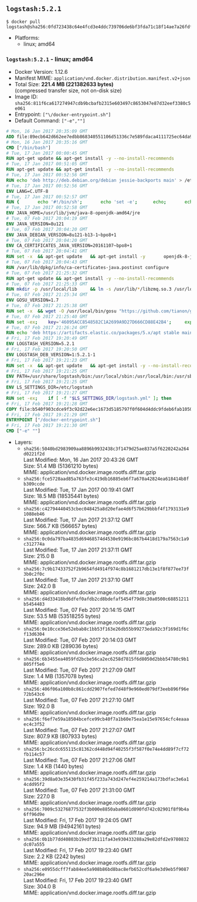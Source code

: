 ## `logstash:5.2.1`

```console
$ docker pull logstash@sha256:0fd723438c64e4fcd3e4ddc739706de6bf3fda71c18f14ae7a26fdf1e5e4d3a6
```

-	Platforms:
	-	linux; amd64

### `logstash:5.2.1` - linux; amd64

-	Docker Version: 1.12.6
-	Manifest MIME: `application/vnd.docker.distribution.manifest.v2+json`
-	Total Size: **221.4 MB (221382633 bytes)**  
	(compressed transfer size, not on-disk size)
-	Image ID: `sha256:811f6ca617274947cdb9bcbafb2315e603497c8653047e87d32eef3380c5e061`
-	Entrypoint: `["\/docker-entrypoint.sh"]`
-	Default Command: `["-e",""]`

```dockerfile
# Mon, 16 Jan 2017 20:35:09 GMT
ADD file:89ecb642d662ee7edbb868340551106d51336c7e589fdaca4111725ec64da957 in / 
# Mon, 16 Jan 2017 20:35:16 GMT
CMD ["/bin/bash"]
# Tue, 17 Jan 2017 00:00:45 GMT
RUN apt-get update && apt-get install -y --no-install-recommends 		ca-certificates 		curl 		wget 	&& rm -rf /var/lib/apt/lists/*
# Tue, 17 Jan 2017 00:51:05 GMT
RUN apt-get update && apt-get install -y --no-install-recommends 		bzip2 		unzip 		xz-utils 	&& rm -rf /var/lib/apt/lists/*
# Tue, 17 Jan 2017 00:52:56 GMT
RUN echo 'deb http://deb.debian.org/debian jessie-backports main' > /etc/apt/sources.list.d/jessie-backports.list
# Tue, 17 Jan 2017 00:52:56 GMT
ENV LANG=C.UTF-8
# Tue, 17 Jan 2017 00:52:57 GMT
RUN { 		echo '#!/bin/sh'; 		echo 'set -e'; 		echo; 		echo 'dirname "$(dirname "$(readlink -f "$(which javac || which java)")")"'; 	} > /usr/local/bin/docker-java-home 	&& chmod +x /usr/local/bin/docker-java-home
# Tue, 17 Jan 2017 00:52:58 GMT
ENV JAVA_HOME=/usr/lib/jvm/java-8-openjdk-amd64/jre
# Tue, 07 Feb 2017 20:04:19 GMT
ENV JAVA_VERSION=8u121
# Tue, 07 Feb 2017 20:04:20 GMT
ENV JAVA_DEBIAN_VERSION=8u121-b13-1~bpo8+1
# Tue, 07 Feb 2017 20:04:20 GMT
ENV CA_CERTIFICATES_JAVA_VERSION=20161107~bpo8+1
# Tue, 07 Feb 2017 20:04:41 GMT
RUN set -x 	&& apt-get update 	&& apt-get install -y 		openjdk-8-jre-headless="$JAVA_DEBIAN_VERSION" 		ca-certificates-java="$CA_CERTIFICATES_JAVA_VERSION" 	&& rm -rf /var/lib/apt/lists/* 	&& [ "$JAVA_HOME" = "$(docker-java-home)" ]
# Tue, 07 Feb 2017 20:04:43 GMT
RUN /var/lib/dpkg/info/ca-certificates-java.postinst configure
# Tue, 07 Feb 2017 21:25:32 GMT
RUN apt-get update && apt-get install -y --no-install-recommends 		apt-transport-https 		libzmq3 	&& rm -rf /var/lib/apt/lists/*
# Tue, 07 Feb 2017 21:25:33 GMT
RUN mkdir -p /usr/local/lib 	&& ln -s /usr/lib/*/libzmq.so.3 /usr/local/lib/libzmq.so
# Tue, 07 Feb 2017 21:25:34 GMT
ENV GOSU_VERSION=1.7
# Tue, 07 Feb 2017 21:25:38 GMT
RUN set -x 	&& wget -O /usr/local/bin/gosu "https://github.com/tianon/gosu/releases/download/$GOSU_VERSION/gosu-$(dpkg --print-architecture)" 	&& wget -O /usr/local/bin/gosu.asc "https://github.com/tianon/gosu/releases/download/$GOSU_VERSION/gosu-$(dpkg --print-architecture).asc" 	&& export GNUPGHOME="$(mktemp -d)" 	&& gpg --keyserver ha.pool.sks-keyservers.net --recv-keys B42F6819007F00F88E364FD4036A9C25BF357DD4 	&& gpg --batch --verify /usr/local/bin/gosu.asc /usr/local/bin/gosu 	&& rm -r "$GNUPGHOME" /usr/local/bin/gosu.asc 	&& chmod +x /usr/local/bin/gosu 	&& gosu nobody true
# Tue, 07 Feb 2017 21:25:40 GMT
RUN set -ex; 	key='46095ACC8548582C1A2699A9D27D666CD88E42B4'; 	export GNUPGHOME="$(mktemp -d)"; 	gpg --keyserver ha.pool.sks-keyservers.net --recv-keys "$key"; 	gpg --export "$key" > /etc/apt/trusted.gpg.d/elastic.gpg; 	rm -r "$GNUPGHOME"; 	apt-key list
# Tue, 07 Feb 2017 21:26:24 GMT
RUN echo 'deb https://artifacts.elastic.co/packages/5.x/apt stable main' > /etc/apt/sources.list.d/logstash.list
# Fri, 17 Feb 2017 19:20:49 GMT
ENV LOGSTASH_VERSION=5.2.1
# Fri, 17 Feb 2017 19:20:50 GMT
ENV LOGSTASH_DEB_VERSION=1:5.2.1-1
# Fri, 17 Feb 2017 19:21:23 GMT
RUN set -x 	&& apt-get update 	&& apt-get install -y --no-install-recommends "logstash=$LOGSTASH_DEB_VERSION" 	&& rm -rf /var/lib/apt/lists/*
# Fri, 17 Feb 2017 19:21:25 GMT
ENV PATH=/usr/share/logstash/bin:/usr/local/sbin:/usr/local/bin:/usr/sbin:/usr/bin:/sbin:/bin
# Fri, 17 Feb 2017 19:21:25 GMT
ENV LS_SETTINGS_DIR=/etc/logstash
# Fri, 17 Feb 2017 19:21:27 GMT
RUN set -ex; 	if [ -f "$LS_SETTINGS_DIR/logstash.yml" ]; then 		sed -ri 's!^path\.config:!#&!g' "$LS_SETTINGS_DIR/logstash.yml"; 	fi; 	if [ -f "$LS_SETTINGS_DIR/log4j2.properties" ]; then 		cp "$LS_SETTINGS_DIR/log4j2.properties" "$LS_SETTINGS_DIR/log4j2.properties.dist"; 		truncate --size=0 "$LS_SETTINGS_DIR/log4j2.properties"; 	fi
# Fri, 17 Feb 2017 19:21:28 GMT
COPY file:b540f903cdce9f3c92d22e6ec1673d5185797f0f604d4ddc9fdeb6fab1050a8f in / 
# Fri, 17 Feb 2017 19:21:29 GMT
ENTRYPOINT ["/docker-entrypoint.sh"]
# Fri, 17 Feb 2017 19:21:30 GMT
CMD ["-e" ""]
```

-	Layers:
	-	`sha256:5040bd2983909aa8896b9932438c3f1479d25ae837a5f6220242a264d0221f2d`  
		Last Modified: Mon, 16 Jan 2017 20:43:26 GMT  
		Size: 51.4 MB (51361210 bytes)  
		MIME: application/vnd.docker.image.rootfs.diff.tar.gzip
	-	`sha256:fce5728aad85a763fe3c419db16885eb6f7a670a42824ea618414b8fb309ccde`  
		Last Modified: Tue, 17 Jan 2017 00:19:41 GMT  
		Size: 18.5 MB (18535441 bytes)  
		MIME: application/vnd.docker.image.rootfs.diff.tar.gzip
	-	`sha256:c42794440453cbec048425a8d20efae4d6f57b629bbbf4f1793131e91088eb46`  
		Last Modified: Tue, 17 Jan 2017 21:37:12 GMT  
		Size: 566.7 KB (566657 bytes)  
		MIME: application/vnd.docker.image.rootfs.diff.tar.gzip
	-	`sha256:0c0da797ba4835d69468574d4530e9196bc867b4418d179a7563c1a9c312774a`  
		Last Modified: Tue, 17 Jan 2017 21:37:11 GMT  
		Size: 215.0 B  
		MIME: application/vnd.docker.image.rootfs.diff.tar.gzip
	-	`sha256:7c9b17433752f2b9654fd4914f974c8b1681217db13e1f8f877ee73f3b0c2f0c`  
		Last Modified: Tue, 17 Jan 2017 21:37:10 GMT  
		Size: 242.0 B  
		MIME: application/vnd.docker.image.rootfs.diff.tar.gzip
	-	`sha256:d4d33418bd6dfef0afdb2cd8bdefaf5454f79d8c30a0500c68851211b5454483`  
		Last Modified: Tue, 07 Feb 2017 20:14:15 GMT  
		Size: 53.5 MB (53518255 bytes)  
		MIME: application/vnd.docker.image.rootfs.diff.tar.gzip
	-	`sha256:0e10cce36e52ebab8c1bb53f163e26db55b99273eda92c3f169d1f6cf13d6304`  
		Last Modified: Tue, 07 Feb 2017 20:14:03 GMT  
		Size: 289.0 KB (289036 bytes)  
		MIME: application/vnd.docker.image.rootfs.diff.tar.gzip
	-	`sha256:6b3455ea4059fd2bcbe56ca2ec6258d7815f6d8050d2bbb54780c9b1805ff5e6`  
		Last Modified: Tue, 07 Feb 2017 21:27:09 GMT  
		Size: 1.4 MB (1357078 bytes)  
		MIME: application/vnd.docker.image.rootfs.diff.tar.gzip
	-	`sha256:406f06a100b8c861cdd2907fefed7d48f9e960ed079df3eeb896f96e72b543c6`  
		Last Modified: Tue, 07 Feb 2017 21:27:10 GMT  
		Size: 192.0 B  
		MIME: application/vnd.docker.image.rootfs.diff.tar.gzip
	-	`sha256:f6ef7e59a18504bcefce99cb40f7a1b60e75ea1e15e97654cfc4eaaaec4c3f52`  
		Last Modified: Tue, 07 Feb 2017 21:27:07 GMT  
		Size: 807.9 KB (807933 bytes)  
		MIME: application/vnd.docker.image.rootfs.diff.tar.gzip
	-	`sha256:bc26cdc655115c81362cd448d94f40255f3f587f0e74e4dd89f7cf72fb114c57`  
		Last Modified: Tue, 07 Feb 2017 21:27:06 GMT  
		Size: 1.4 KB (1440 bytes)  
		MIME: application/vnd.docker.image.rootfs.diff.tar.gzip
	-	`sha256:39d8a03e35430fb31f45f233a743d247ef4e259214a173bdfac3e6a14cdd95f2`  
		Last Modified: Tue, 07 Feb 2017 21:31:00 GMT  
		Size: 227.0 B  
		MIME: application/vnd.docker.image.rootfs.diff.tar.gzip
	-	`sha256:7009c53276877532f3b000e8850aba0601d090fd742c02901f8f9b4a6ff96d9e`  
		Last Modified: Fri, 17 Feb 2017 19:24:05 GMT  
		Size: 94.9 MB (94942161 bytes)  
		MIME: application/vnd.docker.image.rootfs.diff.tar.gzip
	-	`sha256:0b1b77dd40803b19edf3b111fa43e930433288a29e82dfd2e9780832dc07a555`  
		Last Modified: Fri, 17 Feb 2017 19:23:40 GMT  
		Size: 2.2 KB (2242 bytes)  
		MIME: application/vnd.docker.image.rootfs.diff.tar.gzip
	-	`sha256:e0955dcff7fab84ee5a908b86bd8bac8efb652cdf6a9e3d9eb5f908720ac296e`  
		Last Modified: Fri, 17 Feb 2017 19:23:40 GMT  
		Size: 304.0 B  
		MIME: application/vnd.docker.image.rootfs.diff.tar.gzip
